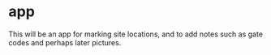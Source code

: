 # app
This will be an app for marking site locations, and to add notes such as gate codes and perhaps later pictures.
